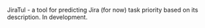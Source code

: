 JiraTul - a tool for predicting Jira (for now) task priority based on its description. In development.